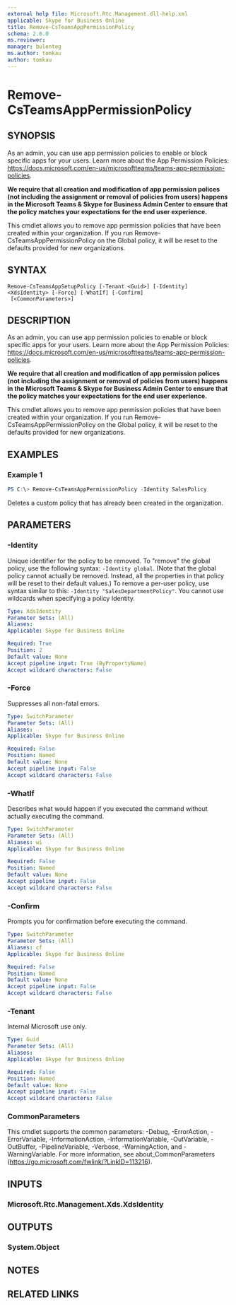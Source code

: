 ```yaml
---
external help file: Microsoft.Rtc.Management.dll-help.xml
applicable: Skype for Business Online
title: Remove-CsTeamsAppPermissionPolicy
schema: 2.0.0
ms.reviewer:
manager: bulenteg
ms.author: tomkau
author: tomkau
---
```


# Remove-CsTeamsAppPermissionPolicy

## SYNOPSIS

As an admin, you can use app permission policies to enable or block specific apps for your users.  Learn more about the App Permission Policies: https://docs.microsoft.com/en-us/microsoftteams/teams-app-permission-policies.

**We require that all creation and modification of app permission polices (not including the assignment or removal of policies from users) happens in the Microsoft Teams & Skype for Business Admin Center to ensure that the policy matches your expectations for the end user experience.**

This cmdlet allows you to remove app permission policies that have been created within your organization.  If you run Remove-CsTeamsAppPermissionPolicy on the Global policy, it will be reset to the defaults provided for new organizations.

## SYNTAX

```
Remove-CsTeamsAppSetupPolicy [-Tenant <Guid>] [-Identity] <XdsIdentity> [-Force] [-WhatIf] [-Confirm]
 [<CommonParameters>]
```

## DESCRIPTION
As an admin, you can use app permission policies to enable or block specific apps for your users.  Learn more about the App Permission Policies: https://docs.microsoft.com/en-us/microsoftteams/teams-app-permission-policies.

**We require that all creation and modification of app permission polices (not including the assignment or removal of policies from users) happens in the Microsoft Teams & Skype for Business Admin Center to ensure that the policy matches your expectations for the end user experience.**

This cmdlet allows you to remove app permission policies that have been created within your organization.  If you run Remove-CsTeamsAppPermissionPolicy on the Global policy, it will be reset to the defaults provided for new organizations.

## EXAMPLES

### Example 1
```powershell
PS C:\> Remove-CsTeamsAppPermissionPolicy -Identity SalesPolicy
```

Deletes a custom policy that has already been created in the organization.

## PARAMETERS

### -Identity
Unique identifier for the policy to be removed.
To "remove" the global policy, use the following syntax: `-Identity global`.
(Note that the global policy cannot actually be removed.  Instead, all the properties in that policy will be reset to their default values.) To remove a per-user policy, use syntax similar to this: `-Identity "SalesDepartmentPolicy"`.
You cannot use wildcards when specifying a policy Identity.

```yaml
Type: XdsIdentity
Parameter Sets: (All)
Aliases: 
Applicable: Skype for Business Online

Required: True
Position: 2
Default value: None
Accept pipeline input: True (ByPropertyName)
Accept wildcard characters: False
```

### -Force
Suppresses all non-fatal errors.

```yaml
Type: SwitchParameter
Parameter Sets: (All)
Aliases: 
Applicable: Skype for Business Online

Required: False
Position: Named
Default value: None
Accept pipeline input: False
Accept wildcard characters: False
```

### -WhatIf
Describes what would happen if you executed the command without actually executing the command.

```yaml
Type: SwitchParameter
Parameter Sets: (All)
Aliases: wi
Applicable: Skype for Business Online

Required: False
Position: Named
Default value: None
Accept pipeline input: False
Accept wildcard characters: False
```

### -Confirm
Prompts you for confirmation before executing the command.

```yaml
Type: SwitchParameter
Parameter Sets: (All)
Aliases: cf
Applicable: Skype for Business Online

Required: False
Position: Named
Default value: None
Accept pipeline input: False
Accept wildcard characters: False
```

### -Tenant
Internal Microsoft use only.

```yaml
Type: Guid
Parameter Sets: (All)
Aliases: 
Applicable: Skype for Business Online

Required: False
Position: Named
Default value: None
Accept pipeline input: False
Accept wildcard characters: False
```

### CommonParameters
This cmdlet supports the common parameters: -Debug, -ErrorAction, -ErrorVariable, -InformationAction, -InformationVariable, -OutVariable, -OutBuffer, -PipelineVariable, -Verbose, -WarningAction, and -WarningVariable.
For more information, see about_CommonParameters (https://go.microsoft.com/fwlink/?LinkID=113216).

## INPUTS

### Microsoft.Rtc.Management.Xds.XdsIdentity


## OUTPUTS

### System.Object

## NOTES

## RELATED LINKS
